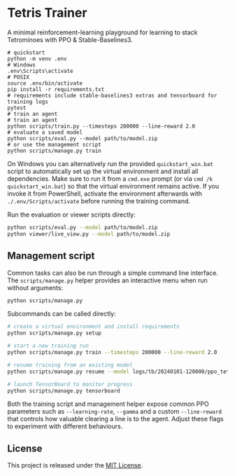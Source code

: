 
# Tetris Trainer

A minimal reinforcement-learning playground for learning to stack Tetrominoes
with PPO & Stable-Baselines3.

```
# quickstart
python -m venv .env
# Windows
.env\Scripts\activate
# POSIX
source .env/bin/activate
pip install -r requirements.txt
# requirements include stable-baselines3 extras and tensorboard for training logs
pytest
# train an agent
# train an agent
python scripts/train.py --timesteps 200000 --line-reward 2.0
# evaluate a saved model
python scripts/eval.py --model path/to/model.zip
# or use the management script
python scripts/manage.py train
```

On Windows you can alternatively run the provided `quickstart_win.bat`
script to automatically set up the virtual environment and install all
dependencies. Make sure to run it from a `cmd.exe` prompt (or via
`cmd /k quickstart_win.bat`) so that the virtual environment remains
active. If you invoke it from PowerShell, activate the environment
afterwards with `./.env/Scripts/activate` before running the training
command.

Run the evaluation or viewer scripts directly:

```bash
python scripts/eval.py --model path/to/model.zip
python viewer/live_view.py --model path/to/model.zip
```

## Management script

Common tasks can also be run through a simple command line interface. The
`scripts/manage.py` helper provides an interactive menu when run without
arguments:

```bash
python scripts/manage.py
```

Subcommands can be called directly:

```bash
# create a virtual environment and install requirements
python scripts/manage.py setup

# start a new training run
python scripts/manage.py train --timesteps 200000 --line-reward 2.0

# resume training from an existing model
python scripts/manage.py resume --model logs/tb/20240101-120000/ppo_tetris.zip --timesteps 50000 --line-reward 2.0

# launch TensorBoard to monitor progress
python scripts/manage.py tensorboard
```

Both the training script and management helper expose common PPO parameters
such as `--learning-rate`, `--gamma` and a custom `--line-reward` that controls
how valuable clearing a line is to the agent. Adjust these flags to experiment
with different behaviours.

## License

This project is released under the [MIT License](LICENSE).
